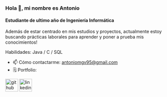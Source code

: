 ### Hola 👋, mi nombre es Antonio
#### Estudiante de ultimo año de Ingeniería Informática
Además de estar centrado en mis estudios y proyectos, actualmente estoy buscando prácticas laborales para aprender y poner a prueba mis conocimientos!  

Habilidades: Java / C / SQL

- 📫 Cómo contactarme: antoniomgv95@gmail.com 
- 🗒️ Portfolio: 

[<img src='https://cdn.jsdelivr.net/npm/simple-icons@3.0.1/icons/github.svg' alt='github' height='40'>](https://github.com/AMGV11)  [<img src='https://cdn.jsdelivr.net/npm/simple-icons@3.0.1/icons/linkedin.svg' alt='linkedin' height='40'>](https://www.linkedin.com/in/antonio-manuel-guisado-valle/)  


<!---
AMGV11/AMGV11 is a ✨ special ✨ repository because its `README.md` (this file) appears on your GitHub profile.
You can click the Preview link to take a look at your changes.
--->
